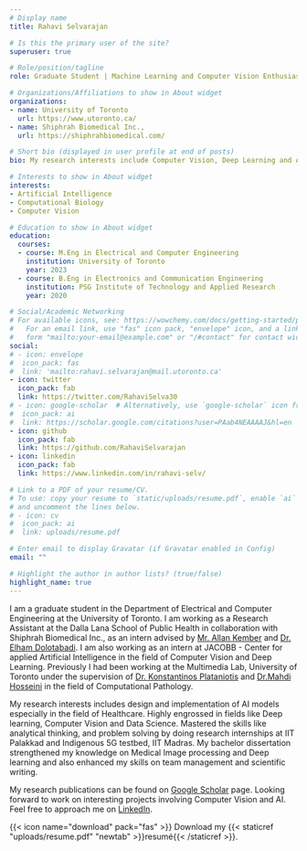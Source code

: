 ```yaml
---
# Display name
title: Rahavi Selvarajan

# Is this the primary user of the site?
superuser: true

# Role/position/tagline
role: Graduate Student | Machine Learning and Computer Vision Enthusiast | Teaching Assistant

# Organizations/Affiliations to show in About widget
organizations:
- name: University of Toronto
  url: https://www.utoronto.ca/
- name: Shiphrah Biomedical Inc.,
  url: https://shiphrahbiomedical.com/

# Short bio (displayed in user profile at end of posts)
bio: My research interests include Computer Vision, Deep Learning and AI in Healthcare.

# Interests to show in About widget
interests:
- Artificial Intelligence
- Computational Biology
- Computer Vision

# Education to show in About widget
education:
  courses:
  - course: M.Eng in Electrical and Computer Engineering
    institution: University of Toronto
    year: 2023
  - course: B.Eng in Electronics and Communication Engineering 
    institution: PSG Institute of Technology and Applied Research
    year: 2020

# Social/Academic Networking
# For available icons, see: https://wowchemy.com/docs/getting-started/page-builder/#icons
#   For an email link, use "fas" icon pack, "envelope" icon, and a link in the
#   form "mailto:your-email@example.com" or "/#contact" for contact widget.
social:
# - icon: envelope
#  icon_pack: fas
#  link: 'mailto:rahavi.selvarajan@mail.utoronto.ca'
- icon: twitter
  icon_pack: fab
  link: https://twitter.com/RahaviSelva30
# - icon: google-scholar  # Alternatively, use `google-scholar` icon from `ai` icon pack
#  icon_pack: ai
#  link: https://scholar.google.com/citations?user=PAab4NEAAAAJ&hl=en
- icon: github
  icon_pack: fab
  link: https://github.com/RahaviSelvarajan
- icon: linkedin
  icon_pack: fab
  link: https://www.linkedin.com/in/rahavi-selv/

# Link to a PDF of your resume/CV.
# To use: copy your resume to `static/uploads/resume.pdf`, enable `ai` icons in `params.toml`, 
# and uncomment the lines below.
# - icon: cv
#  icon_pack: ai
#  link: uploads/resume.pdf

# Enter email to display Gravatar (if Gravatar enabled in Config)
email: ""

# Highlight the author in author lists? (true/false)
highlight_name: true
---
```


I am a graduate student in the Department of Electrical and Computer Engineering at the University of Toronto. I am working as a Research Assistant at the Dalla Lana School of Public Health in collaboration with Shiphrah Biomedical Inc., as an intern advised by [Mr. Allan Kember](https://www.linkedin.com/in/allankember/) and [Dr. Elham Dolotabadi](https://ihpme.utoronto.ca/faculty/elham-dolatabadi/). I am also working as an intern at JACOBB - Center for applied Artificial Intelligence in the field of Computer Vision and Deep Learning. Previously I had been working at the Multimedia Lab, University of Toronto under the supervision of [Dr. Konstantinos Plataniotis](https://www.comm.utoronto.ca/~kostas/) and [Dr.Mahdi Hosseini](https://www.unb.ca/faculty-staff/directory/j-herbert-smith-centre-tme/hosseini-mahdi.html) in the field of Computational Pathology.

My research interests includes design and implementation of AI models especially in the field of Healthcare. Highly engrossed in fields like Deep learning, Computer Vision and Data Science. Mastered the skills like analytical thinking, and problem solving by doing research internships at IIT Palakkad and Indigenous 5G testbed, IIT Madras. My bachelor dissertation strengthened my knowledge on Medical Image processing and Deep learning and also enhanced my skills on team management and scientific writing.

My research publications can be found on [Google Scholar](https://scholar.google.com/citations?user=PAab4NEAAAAJ&hl=en) page. Looking forward to work on interesting projects involving Computer Vision and AI. Feel free to approach me on [LinkedIn](https://www.linkedin.com/in/rahavi-selv/).



{{< icon name="download" pack="fas" >}} Download my {{< staticref "uploads/resume.pdf" "newtab" >}}resumé{{< /staticref >}}.
